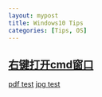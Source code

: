 ```yaml
---
layout: mypost
title: Windows10 Tips
categories: [Tips, OS]
---
```


## [右键打开cmd窗口](https://blog.csdn.net/zyw_anquan/article/details/77712943)

[pdf test](1.pdf)
[jpg test](4.jpg)